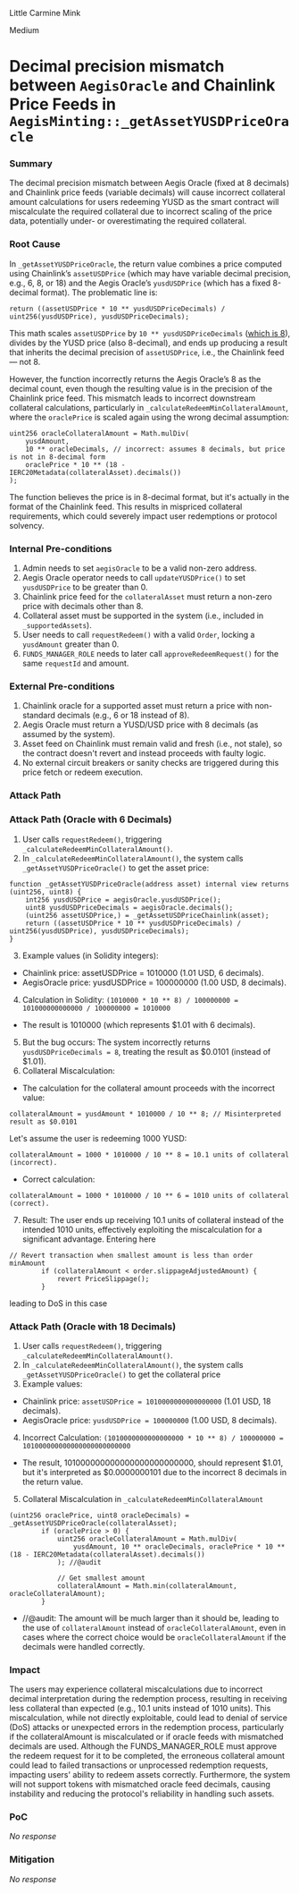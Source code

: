 Little Carmine Mink

Medium

# Decimal precision mismatch between `AegisOracle` and Chainlink Price Feeds in `AegisMinting::_getAssetYUSDPriceOracle`

### Summary

The decimal precision mismatch between Aegis Oracle (fixed at 8 decimals) and Chainlink price feeds (variable decimals) will cause incorrect collateral amount calculations for users redeeming YUSD as the smart contract will miscalculate the required collateral due to incorrect scaling of the price data, potentially under- or overestimating the required collateral.

### Root Cause

In `_getAssetYUSDPriceOracle`, the return value combines a price computed using Chainlink’s `assetUSDPrice` (which may have variable decimal precision, e.g., 6, 8, or 18) and the Aegis Oracle’s `yusdUSDPrice` (which has a fixed 8-decimal format). The problematic line is:
```solidity
return ((assetUSDPrice * 10 ** yusdUSDPriceDecimals) / uint256(yusdUSDPrice), yusdUSDPriceDecimals);
```
This math scales `assetUSDPrice` by `10 ** yusdUSDPriceDecimals` ([which is 8](https://github.com/sherlock-audit/2025-04-aegis-op-grant/blob/main/aegis-contracts/contracts/AegisOracle.sol#L38-L40)), divides by the YUSD price (also 8-decimal), and ends up producing a result that inherits the decimal precision of `assetUSDPrice`, i.e., the Chainlink feed — not 8.

However, the function incorrectly returns the Aegis Oracle’s 8 as the decimal count, even though the resulting value is in the precision of the Chainlink price feed. This mismatch leads to incorrect downstream collateral calculations, particularly in `_calculateRedeemMinCollateralAmount`, where the `oraclePrice` is scaled again using the wrong decimal assumption:
```solidity
uint256 oracleCollateralAmount = Math.mulDiv(
    yusdAmount,
    10 ** oracleDecimals, // incorrect: assumes 8 decimals, but price is not in 8-decimal form
    oraclePrice * 10 ** (18 - IERC20Metadata(collateralAsset).decimals())
);
```
The function believes the price is in 8-decimal format, but it's actually in the format of the Chainlink feed. This results in mispriced collateral requirements, which could severely impact user redemptions or protocol solvency.

### Internal Pre-conditions

1. Admin needs to set `aegisOracle` to be a valid non-zero address.
2. Aegis Oracle operator needs to call `updateYUSDPrice()` to set `yusdUSDPrice` to be greater than 0.
3. Chainlink price feed for the `collateralAsset` must return a non-zero price with decimals other than 8.
4. Collateral asset must be supported in the system (i.e., included in `_supportedAssets`).
5. User needs to call `requestRedeem()` with a valid `Order`, locking a `yusdAmount` greater than 0.
6. `FUNDS_MANAGER_ROLE` needs to later call `approveRedeemRequest()` for the same `requestId` and amount.


### External Pre-conditions

1. Chainlink oracle for a supported asset must return a price with non-standard decimals (e.g., 6 or 18 instead of 8).
2. Aegis Oracle must return a YUSD/USD price with 8 decimals (as assumed by the system).
3. Asset feed on Chainlink must remain valid and fresh (i.e., not stale), so the contract doesn't revert and instead proceeds with faulty logic.
4. No external circuit breakers or sanity checks are triggered during this price fetch or redeem execution.

### Attack Path

### Attack Path (Oracle with 6 Decimals)

1. User calls `requestRedeem()`, triggering `_calculateRedeemMinCollateralAmount()`.
2. In `_calculateRedeemMinCollateralAmount()`, the system calls `_getAssetYUSDPriceOracle()` to get the asset price:
```solidity
function _getAssetYUSDPriceOracle(address asset) internal view returns (uint256, uint8) {
    int256 yusdUSDPrice = aegisOracle.yusdUSDPrice();
    uint8 yusdUSDPriceDecimals = aegisOracle.decimals();
    (uint256 assetUSDPrice,) = _getAssetUSDPriceChainlink(asset);
    return ((assetUSDPrice * 10 ** yusdUSDPriceDecimals) / uint256(yusdUSDPrice), yusdUSDPriceDecimals);
}
```
3. Example values (in Solidity integers):
- Chainlink price: assetUSDPrice = 1010000 (1.01 USD, 6 decimals).
- AegisOracle price: yusdUSDPrice = 100000000 (1.00 USD, 8 decimals).
4. Calculation in Solidity: `(1010000 * 10 ** 8) / 100000000 = 101000000000000 / 100000000 = 1010000`
- The result is 1010000 (which represents $1.01 with 6 decimals).
5. But the bug occurs: The system incorrectly returns `yusdUSDPriceDecimals = 8`, treating the result as $0.0101 (instead of $1.01).
6. Collateral Miscalculation:
- The calculation for the collateral amount proceeds with the incorrect value:
```solidity
collateralAmount = yusdAmount * 1010000 / 10 ** 8; // Misinterpreted result as $0.0101
```
Let's assume the user is redeeming 1000 YUSD:
```solidity
collateralAmount = 1000 * 1010000 / 10 ** 8 = 10.1 units of collateral (incorrect).
```
- Correct calculation:
```solidity
collateralAmount = 1000 * 1010000 / 10 ** 6 = 1010 units of collateral (correct).
```
7. Result: The user ends up receiving 10.1 units of collateral instead of the intended 1010 units, effectively exploiting the miscalculation for a significant advantage. Entering here
```solidity
// Revert transaction when smallest amount is less than order minAmount
        if (collateralAmount < order.slippageAdjustedAmount) {
            revert PriceSlippage();
        }
```
leading to DoS in this case

### Attack Path (Oracle with 18 Decimals)

1. User calls `requestRedeem()`, triggering `_calculateRedeemMinCollateralAmount()`.
2. In `_calculateRedeemMinCollateralAmount()`, the system calls `_getAssetYUSDPriceOracle()` to get the collateral price
3. Example values:
- Chainlink price: `assetUSDPrice = 1010000000000000000` (1.01 USD, 18 decimals).
- AegisOracle price: `yusdUSDPrice = 100000000` (1.00 USD, 8 decimals).
4. Incorrect Calculation: `(1010000000000000000 * 10 ** 8) / 100000000 = 101000000000000000000000000`
- The result, 101000000000000000000000000, should represent $1.01, but it's interpreted as $0.0000000101 due to the incorrect 8 decimals in the return value.
5. Collateral Miscalculation in `_calculateRedeemMinCollateralAmount`
```solidity
(uint256 oraclePrice, uint8 oracleDecimals) = _getAssetYUSDPriceOracle(collateralAsset);
        if (oraclePrice > 0) {
            uint256 oracleCollateralAmount = Math.mulDiv(
                yusdAmount, 10 ** oracleDecimals, oraclePrice * 10 ** (18 - IERC20Metadata(collateralAsset).decimals()) 
            ); //@audit

            // Get smallest amount
            collateralAmount = Math.min(collateralAmount, oracleCollateralAmount);
        }
```
- //@audit: The amount will be much larger than it should be, leading to the use of `collateralAmount` instead of `oracleCollateralAmount`, even in cases where the correct choice would be `oracleCollateralAmount` if the decimals were handled correctly.


### Impact

The users may experience collateral miscalculations due to incorrect decimal interpretation during the redemption process, resulting in receiving less collateral than expected (e.g., 10.1 units instead of 1010 units). This miscalculation, while not directly exploitable, could lead to denial of service (DoS) attacks or unexpected errors in the redemption process, particularly if the collateralAmount is miscalculated or if oracle feeds with mismatched decimals are used. Although the FUNDS_MANAGER_ROLE must approve the redeem request for it to be completed, the erroneous collateral amount could lead to failed transactions or unprocessed redemption requests, impacting users' ability to redeem assets correctly. Furthermore, the system will not support tokens with mismatched oracle feed decimals, causing instability and reducing the protocol's reliability in handling such assets.

### PoC

_No response_

### Mitigation

_No response_
